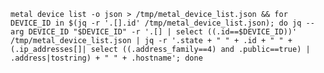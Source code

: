 `metal device list -o json > /tmp/metal_device_list.json && for DEVICE_ID in $(jq -r '.[].id' /tmp/metal_device_list.json); do jq --arg DEVICE_ID "$DEVICE_ID" -r '.[] | select ((.id==$DEVICE_ID))' /tmp/metal_device_list.json | jq -r '.state + " " + .id + " " + (.ip_addresses[]| select ((.address_family==4) and .public==true) | .address|tostring) + " " + .hostname'; done`